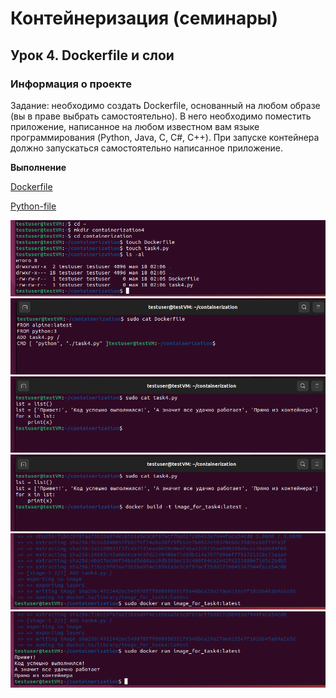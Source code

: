 ﻿# Контейнеризация (семинары)

## Урок 4. Dockerfile и слои

### **Информация о проекте**

Задание: необходимо создать Dockerfile, основанный на любом образе (вы в праве выбрать самостоятельно).
В него необходимо поместить приложение, написанное на любом известном вам языке программирования (Python, Java, C, С#, C++).
При запуске контейнера должно запускаться самостоятельно написанное приложение.




**Выполнение**

[Dockerfile](Dockerfile)


[Python-file](task4.py)

![command for linux containerization](source/02-08-35.png?raw=true)
![command for linux containerization](source/02-09-34.png?raw=true)
![command for linux containerization](source/02-10-00.png?raw=true)
![command for linux containerization](source/02-10-58.png?raw=true)
![command for linux containerization](source/02-12-45.png?raw=true)
![command for linux containerization](source/02-12-54.png?raw=true)

